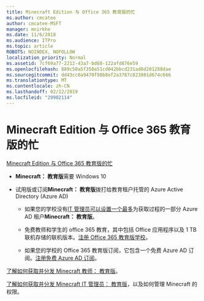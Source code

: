```yaml
---
title: Minecraft Edition 与 Office 365 教育版的忙
ms.author: cmcatee
author: cmcatee-MSFT
manager: mnirkhe
ms.date: 11/6/2018
ms.audience: ITPro
ms.topic: article
ROBOTS: NOINDEX, NOFOLLOW
localization_priority: Normal
ms.assetid: 7cf69a77-2212-43a7-bd68-122afd876e59
ms.openlocfilehash: 889c50a5f350a51cd042bbcd231ad8d201288dae
ms.sourcegitcommit: dd43cc0a9470f98b8ef2a3787c823801d674c666
ms.translationtype: MT
ms.contentlocale: zh-CN
ms.lasthandoff: 02/12/2019
ms.locfileid: "29902114"
---
```

# <a name="minecraft-edition-with-office-365-education-for-free"></a>Minecraft Edition 与 Office 365 教育版的忙

[Minecraft Edition 与 Office 365 教育版的忙](https://docs.microsoft.com/education/windows/get-minecraft-for-education)
  
- **Minecraft： 教育版**需要 Windows 10 
    
- 试用版或订阅**Minecraft： 教育版**拨打给教育租户托管的 Azure Active Directory (Azure AD) 
    
  - 如果您的学校没有[IT 管理员可以设置一个最多](https://docs.microsoft.com/education/windows/school-get-minecraft)为获取过程的一部分 Azure AD 租户**Minecraft： 教育版**。
    
  - 免费教师和学生的 office 365 教育，其中包括 Office 应用程序以及 1 TB 联机存储的联机版本。[注册 Office 365 教育版学校](https://products.office.com/academic/office-365-education-plan)。
    
  - 如果您的学校的 Office 365 教育版订阅，它包含一个免费 Azure AD 订阅。[注册免费 Azure AD 订阅](https://msdn.microsoft.com/library/windows/hardware/mt703369%28v=vs.85%29.aspx)。
    
[了解如何获取并分发 Minecraft 教师： 教育版](https://docs.microsoft.com/education/windows/teacher-get-minecraft)。
  
[了解如何获取并分发 Minecraft IT 管理员： 教育版](https://docs.microsoft.com/education/windows/school-get-minecraft)，以及如何管理 Minecraft 的权限。
  


